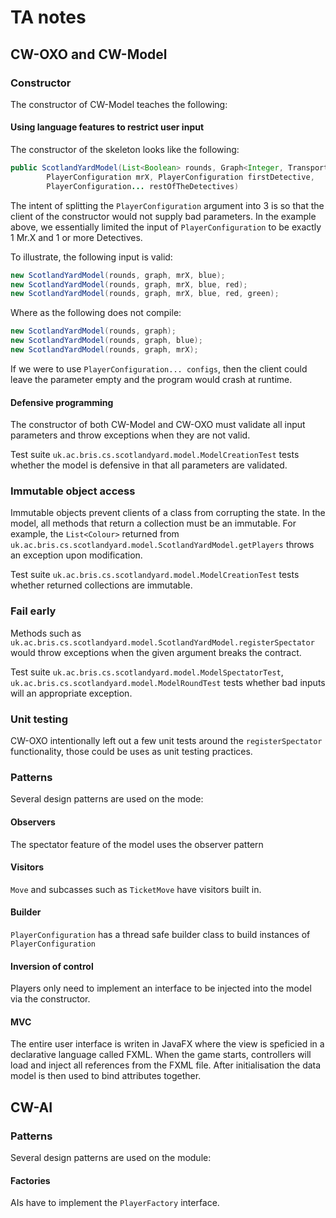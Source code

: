 TA notes
==========

## CW-OXO and CW-Model

### Constructor

The constructor of CW-Model teaches the following:

#### Using language features to restrict user input

The constructor of the skeleton looks like the following:

```java
public ScotlandYardModel(List<Boolean> rounds, Graph<Integer, Transport> graph,
		PlayerConfiguration mrX, PlayerConfiguration firstDetective,
		PlayerConfiguration... restOfTheDetectives)
```

The intent of splitting the `PlayerConfiguration` argument into 3 is so
that the client of the constructor would not supply bad parameters.
In the example above, we essentially limited the input of 
`PlayerConfiguration` to be exactly 1 Mr.X and 1 or more Detectives.

To illustrate, the following input is valid:
```java 
new ScotlandYardModel(rounds, graph, mrX, blue);
new ScotlandYardModel(rounds, graph, mrX, blue, red);
new ScotlandYardModel(rounds, graph, mrX, blue, red, green);
```
Where as the following does not compile:
```java 
new ScotlandYardModel(rounds, graph);
new ScotlandYardModel(rounds, graph, blue);
new ScotlandYardModel(rounds, graph, mrX);
```

If we were to use `PlayerConfiguration... configs`, then the client 
could leave the parameter empty and the program would crash at runtime.


#### Defensive programming

The constructor of both CW-Model and CW-OXO must validate all input
parameters and throw exceptions when they are not valid.

Test suite `uk.ac.bris.cs.scotlandyard.model.ModelCreationTest` tests 
whether the model is defensive in that all parameters are validated. 


### Immutable object access

Immutable objects prevent clients of a class from corrupting the state.
In the model, all methods that return a collection must be an immutable. 
For example, the `List<Colour>` returned from 
`uk.ac.bris.cs.scotlandyard.model.ScotlandYardModel.getPlayers`
throws an exception upon modification.

Test suite `uk.ac.bris.cs.scotlandyard.model.ModelCreationTest` tests 
whether returned collections are immutable.


### Fail early

Methods such as `uk.ac.bris.cs.scotlandyard.model.ScotlandYardModel.registerSpectator`
would throw exceptions when the given argument breaks the contract. 

Test suite `uk.ac.bris.cs.scotlandyard.model.ModelSpectatorTest`,
`uk.ac.bris.cs.scotlandyard.model.ModelRoundTest` tests whether bad 
inputs will an appropriate exception.


### Unit testing

CW-OXO intentionally left out a few unit tests around the
`registerSpectator` functionality, those could be uses as
unit testing practices.

### Patterns

Several design patterns are used on the mode:

#### Observers

The spectator feature of the model uses the observer pattern

#### Visitors

`Move` and subcasses such as `TicketMove` have visitors built in. 

#### Builder

`PlayerConfiguration` has a thread safe builder class to build
instances of `PlayerConfiguration`

#### Inversion of control

Players only need to implement an interface to be injected into the 
model via the constructor. 

#### MVC

The entire user interface is writen in JavaFX where the view is speficied in 
a declarative language called FXML. When the game starts, controllers will load
and inject all references from the FXML file. After initialisation 
the data model is then used to bind attributes together.

## CW-AI
 
### Patterns

Several design patterns are used on the module:

#### Factories

AIs have to implement the `PlayerFactory` interface.

 
